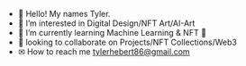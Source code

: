 - 👋 Hello! My names Tyler.
- 🎨 I’m interested in Digital Design/NFT Art/AI-Art
- 📖 I’m currently learning Machine Learning & NFT 🎨 
- 🤝 looking to collaborate on Projects/NFT Collections/Web3
- ✉ How to reach me tylerhebert86@gmail.com

<!---
VirgoSun914/VirgoSun914 is a ✨ special ✨ repository because its `README.md` (this file) appears on your GitHub profile.
You can click the Preview link to take a look at your changes.
--->













